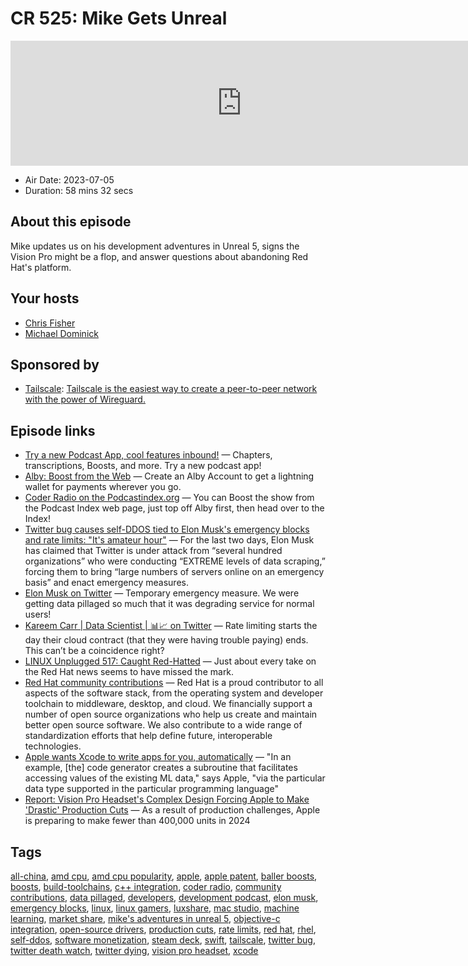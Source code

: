 # CR 525: Mike Gets Unreal

<iframe src="https://player.fireside.fm/v2/MLf2ZzhC+fiLdr_R4?theme=dark" width="740" height="200" frameborder="0" scrolling="no"></iframe>

* Air Date: 2023-07-05
* Duration: 58 mins 32 secs

## About this episode

Mike updates us on his development adventures in Unreal 5, signs the Vision Pro might be a flop, and answer questions about abandoning Red Hat's platform.

## Your hosts
* [Chris Fisher](https://coder.show/hosts/chrislas)
* [Michael Dominick](https://coder.show/hosts/michael)

## Sponsored by

  * [Tailscale](https://tailscale.com/coder): [Tailscale is the easiest way to create a peer-to-peer network with the power of Wireguard. ](https://tailscale.com/coder)



## Episode links

  * [Try a new Podcast App, cool features inbound!](https://podcastindex.org/apps "Try a new Podcast App, cool features inbound!") — Chapters, transcriptions, Boosts, and more. Try a new podcast app!
  * [Alby: Boost from the Web](https://getalby.com/ "Alby: Boost from the Web") — Create an Alby Account to get a lightning wallet for payments wherever you go. 
  * [Coder Radio on the Podcastindex.org](https://podcastindex.org/podcast/487548 "Coder Radio on the Podcastindex.org") — You can Boost the show from the Podcast Index web page, just top off Alby first, then head over to the Index!
  * [Twitter bug causes self-DDOS tied to Elon Musk's emergency blocks and rate limits: "It's amateur hour"](https://waxy.org/2023/07/twitter-bug-causes-self-ddos-possibly-causing-elon-musks-emergency-blocks-and-rate-limits-its-amateur-hour/ "Twitter bug causes self-DDOS tied to Elon Musk's emergency blocks and rate limits: ") — For the last two days, Elon Musk has claimed that Twitter is under attack from “several hundred organizations” who were conducting “EXTREME levels of data scraping,” forcing them to bring “large numbers of servers online on an emergency basis” and enact emergency measures.
  * [Elon Musk on Twitter](https://twitter.com/elonmusk/status/1674865731136020505 "Elon Musk on Twitter") — Temporary emergency measure. We were getting data pillaged so much that it was degrading service for normal users!
  * [Kareem Carr | Data Scientist | 📊📈 on Twitter](https://twitter.com/kareem_carr/status/1675222165220646912?s=12&t=E9EIlRX-vHxbQ8g23lQU3A "Kareem Carr | Data Scientist | 📊📈 on Twitter") — Rate limiting starts the day their cloud contract (that they were having trouble paying) ends. This can’t be a coincidence right?
  * [LINUX Unplugged 517: Caught Red-Hatted](https://linuxunplugged.com/517 "LINUX Unplugged 517: Caught Red-Hatted") — Just about every take on the Red Hat news seems to have missed the mark.
  * [Red Hat community contributions](https://www.redhat.com/en/about/open-source-program-office/contributions "Red Hat community contributions") — Red Hat is a proud contributor to all aspects of the software stack, from the operating system and developer toolchain to middleware, desktop, and cloud. We financially support a number of open source organizations who help us create and maintain better open source software. We also contribute to a wide range of standardization efforts that help define future, interoperable technologies.
  * [Apple wants Xcode to write apps for you, automatically](https://appleinsider.com/articles/23/06/27/apple-wants-xcode-to-write-apps-for-you-automatically "Apple wants Xcode to write apps for you, automatically") — "In an example, [the] code generator creates a subroutine that facilitates accessing values of the existing ML data," says Apple, "via the particular data type supported in the particular programming language" 
  * [Report: Vision Pro Headset's Complex Design Forcing Apple to Make 'Drastic' Production Cuts](https://www.macrumors.com/2023/07/03/apple-vision-pro-drastic-production-cuts/ "Report: Vision Pro Headset's Complex Design Forcing Apple to Make 'Drastic' Production Cuts") — As a result of production challenges, Apple is preparing to make fewer than 400,000 units in 2024



## Tags

[all-china](https://coder.show/tags/all-china), [amd cpu](https://coder.show/tags/amd%20cpu), [amd cpu popularity](https://coder.show/tags/amd%20cpu%20popularity), [apple](https://coder.show/tags/apple), [apple patent](https://coder.show/tags/apple%20patent), [baller boosts](https://coder.show/tags/baller%20boosts), [boosts](https://coder.show/tags/boosts), [build-toolchains](https://coder.show/tags/build-toolchains), [c++ integration](https://coder.show/tags/c++%20integration), [coder radio](https://coder.show/tags/coder%20radio), [community contributions](https://coder.show/tags/community%20contributions), [data pillaged](https://coder.show/tags/data%20pillaged), [developers](https://coder.show/tags/developers), [development podcast](https://coder.show/tags/development%20podcast), [elon musk](https://coder.show/tags/elon%20musk), [emergency blocks](https://coder.show/tags/emergency%20blocks), [linux](https://coder.show/tags/linux), [linux gamers](https://coder.show/tags/linux%20gamers), [luxshare](https://coder.show/tags/luxshare), [mac studio](https://coder.show/tags/mac%20studio), [machine learning](https://coder.show/tags/machine%20learning), [market share](https://coder.show/tags/market%20share), [mike's adventures in unreal 5](https://coder.show/tags/mike's%20adventures%20in%20unreal%205), [objective-c integration](https://coder.show/tags/objective-c%20integration), [open-source drivers](https://coder.show/tags/open-source%20drivers), [production cuts](https://coder.show/tags/production%20cuts), [rate limits](https://coder.show/tags/rate%20limits), [red hat](https://coder.show/tags/red%20hat), [rhel](https://coder.show/tags/rhel), [self-ddos](https://coder.show/tags/self-ddos), [software monetization](https://coder.show/tags/software%20monetization), [steam deck](https://coder.show/tags/steam%20deck), [swift](https://coder.show/tags/swift), [tailscale](https://coder.show/tags/tailscale), [twitter bug](https://coder.show/tags/twitter%20bug), [twitter death watch](https://coder.show/tags/twitter%20death%20watch), [twitter dying](https://coder.show/tags/twitter%20dying), [vision pro headset](https://coder.show/tags/vision%20pro%20headset), [xcode](https://coder.show/tags/xcode)